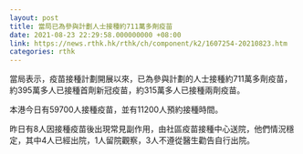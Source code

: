 ```yaml
---
layout: post
title: 當局已為參與計劃人士接種約711萬多劑疫苗
date: 2021-08-23 22:29:58.000000000 +08:00
link: https://news.rthk.hk/rthk/ch/component/k2/1607254-20210823.htm
categories: rthk
---
```


當局表示，疫苗接種計劃開展以來，已為參與計劃的人士接種約711萬多劑疫苗，約395萬多人已接種首劑新冠疫苗，約315萬多人已接種兩劑疫苗。

本港今日有59700人接種疫苗，並有11200人預約接種時間。

昨日有8人因接種疫苗後出現常見副作用，由社區疫苗接種中心送院，他們情況穩定，其中4人已經出院，1人留院觀察，3人不遵從醫生勸告自行出院。
